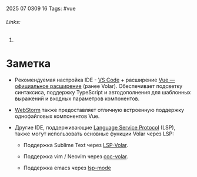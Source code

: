 2025 07 0309 16
Tags: #vue 
###### Links: 
1) 
# Заметка
- Рекомендуемая настройка IDE - [VS Code](https://code.visualstudio.com/) + расширение [Vue — официальное расширение](https://marketplace.visualstudio.com/items?itemName=Vue.volar) (ранее Volar). Обеспечивает подсветку синтаксиса, поддержку TypeScript и автодополнения для шаблонных выражений и входных параметров компонентов.
    
- [WebStorm](https://www.jetbrains.com/webstorm/) также предоставляет отличную встроенную поддержку однофайловых компонентов Vue.
    
- Другие IDE, поддерживающие [Language Service Protocol](https://microsoft.github.io/language-server-protocol/) (LSP), также могут использовать основные функции Volar через LSP:
    
    - Поддержка Sublime Text через [LSP-Volar](https://github.com/sublimelsp/LSP-volar).
        
    - Поддержка vim / Neovim через [coc-volar](https://github.com/yaegassy/coc-volar).
        
    - Поддержка emacs через [lsp-mode](https://emacs-lsp.github.io/lsp-mode/page/lsp-volar/)